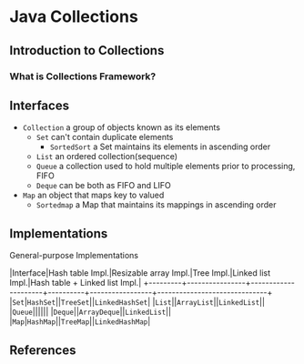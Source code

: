 # Java Collections

## Introduction to Collections

### What is Collections Framework?


## Interfaces

+ `Collection` a group of objects known as its elements
    * `Set` can't contain duplicate elements
        - `SortedSort` a Set maintains its elements in ascending order
    * `List` an ordered collection(sequence)
    * `Queue` a collection used to hold multiple elements prior to processing, FIFO
    * `Deque` can be both as FIFO and LIFO
+ `Map` an object that maps key to valued
    * `Sortedmap` a Map that maintains its mappings in ascending order

## Implementations

General-purpose Implementations

|Interface|Hash table Impl.|Resizable array Impl.|Tree Impl.|Linked list Impl.|Hash table + Linked list Impl.|
+---------+----------------+---------------------+----------+-----------------+------------------------------+
|`Set`|`HashSet`||`TreeSet`||`LinkedHashSet`|
|`List`||`ArrayList`||`LinkedList`||
|`Queue`||||||
|`Deque`||`ArrayDeque`||`LinkedList`||
|`Map`|`HashMap`||`TreeMap`||`LinkedHashMap`|


## References

